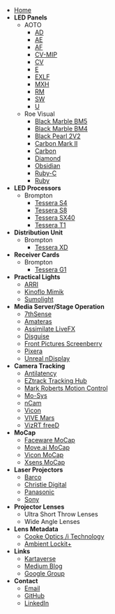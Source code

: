 <!-- docs/_sidebar.md -->
- [Home](/)
- **LED Panels**
  - AOTO
    - [AD](data/AOTO-AD)
    - [AE](data/AOTO-AE)
    - [AF](data/AOTO-AF)
    - [CV-MIP](data/AOTO-CV-MIP)
    - [CV](data/AOTO-CV)
    - [E](data/AOTO-E)
    - [EXLF](data/AOTO-EXLF)
    - [MXH](data/AOTO-MXH)
    - [RM](data/AOTO-RM)
    - [SW](data/AOTO-SW)
    - [U](data/AOTO-U)
  - Roe Visual
    - [Black Marble BM5](data/ROE-Black-Marble-BM5)
    - [Black Marble BM4](data/ROE-Black-Marble-BM4)
    - [Black Pearl 2V2](data/ROE-Black-Pearl-2V2)
    - [Carbon Mark II](data/ROE-Carbon-Mark-2)
    - [Carbon](data/ROE-Carbon)
    - [Diamond](data/ROE-Diamond)
    - [Obsidian](data/ROE-Obsidian)
    - [Ruby-C](data/ROE-Ruby-C)
    - [Ruby](data/ROE-Ruby)
- **LED Processors**
  - Brompton
    - [Tessera S4](https://www.bromptontech.com/product/s4/)
    - [Tessera S8](https://www.bromptontech.com/product/s8/)
    - [Tessera SX40](https://www.bromptontech.com/product/sx40/)
    - [Tessera T1](https://www.bromptontech.com/product/t1/)
- **Distribution Unit**
  - Brompton
    - [Tessera XD](https://www.bromptontech.com/product/xd/)
- **Receiver Cards**
  - Brompton
    - [Tessera G1](https://www.bromptontech.com/product/receiver-cards/)
- **Practical Lights**
  - [ARRI](https://www.arri.com/en/lighting/led)
  - [Kinoflo Mimik](https://kinoflo.com/mimik/)
  - [Sumolight](https://sumolight.com/)
- **Media Server/Stage Operation**
  - [7thSense](https://7thsense.one/)
  - [Amateras](https://www.orihalcon.co.jp/amateras/index_en.html)
  - [Assimilate LiveFX](https://www.assimilateinc.com/products/livefx/)
  - [Disguise](https://www.disguise.one/en)
  - [Front Pictures Screenberry](https://domes.frontpictures.com/software/screenberry/)
  - [Pixera](https://pixera.one/en/)
  - [Unreal nDisplay](https://dev.epicgames.com/documentation/en-us/unreal-engine/ndisplay-overview-for-unreal-engine)
- **Camera Tracking**
  - [Antilatency](https://antilatency.com/)
  - [EZtrack Tracking Hub](https://eztrack.studio/)
  - [Mark Roberts Motion Control](https://www.mrmoco.com/)
  - [Mo-Sys](https://www.mo-sys.com/)
  - [nCam](https://www.ncam-tech.com/)
  - [Vicon](https://www.vicon.com)
  - [VIVE Mars](https://mars.vive.com/)
  - [VizRT freeD](https://docs.vizrt.com/tracking-hub-guide/1.0/description_of_the_freed_protocol.html)
- **MoCap**
  - [Faceware MoCap](https://facewaretech.com)
  - [Move.ai MoCap](https://www.move.ai)
  - [Vicon MoCap](https://www.vicon.com)
  - [Xsens MoCap](https://www.xsens.com/)
- **Laser Projectors**
  - [Barco](https://www.barco.com/en)
  - [Christie Digital](https://www.christiedigital.com/products/projectors/all-projectors/)
  - [Panasonic](https://connect.na.panasonic.ca/)
  - [Sony](https://www.sony.ca/en/projectors)
- **Projector Lenses**
  - Ultra Short Throw Lenses
  - Wide Angle Lenses
- **Lens Metadata**
  - [Cooke Optics /i Technology](https://cookeoptics.com/i-technology/)
  - [Ambient Lockit+](https://ambient.de/en/products/acn-lp-lockit-metadateninterface)
- **Links**
  - [Kartaverse](https://github.com/kartaverse)
  - [Medium Blog](https://medium.com/@andrewhazelden)
  - [Google Group](https://groups.google.com/g/kartaverse/)
- **Contact**
  - [Email](mailto:andrew@andrewhazelden.com)
  - [GitHub](https://github.com/AndrewHazelden)
  - [LinkedIn](https://www.linkedin.com/in/andrewhazelden/)